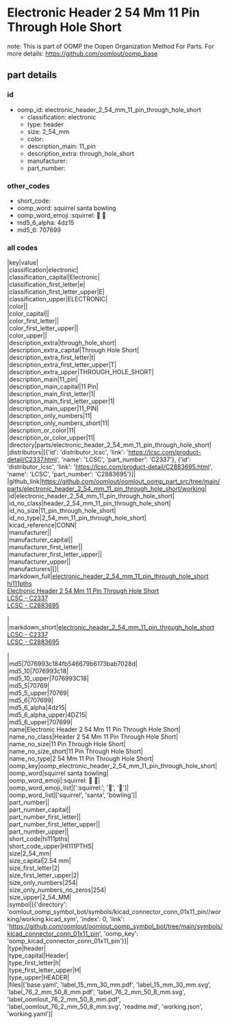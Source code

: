 # Electronic Header 2 54 Mm 11 Pin Through Hole Short  

note: This is part of OOMP the Oopen Organization Method For Parts. For more details: https://github.com/oomlout/oomp_base

##  part details





### id
* oomp_id: electronic_header_2_54_mm_11_pin_through_hole_short
  * classification: electronic
  * type: header
  * size: 2_54_mm
  * color: 
  * description_main: 11_pin
  * description_extra: through_hole_short
  * manufacturer: 
  * part_number: 

### other_codes
* short_code: 
* oomp_word: squirrel santa bowling
* oomp_word_emoji :squirrel: :santa: :bowling:
* md5_6_alpha: 4dz15
* md5_6: 707699

### all codes 
|key|value|  
|classification|electronic|  
|classification_capital|Electronic|  
|classification_first_letter|e|  
|classification_first_letter_upper|E|  
|classification_upper|ELECTRONIC|  
|color||  
|color_capital||  
|color_first_letter||  
|color_first_letter_upper||  
|color_upper||  
|description_extra|through_hole_short|  
|description_extra_capital|Through Hole Short|  
|description_extra_first_letter|t|  
|description_extra_first_letter_upper|T|  
|description_extra_upper|THROUGH_HOLE_SHORT|  
|description_main|11_pin|  
|description_main_capital|11 Pin|  
|description_main_first_letter|1|  
|description_main_first_letter_upper|1|  
|description_main_upper|11_PIN|  
|description_only_numbers|11|  
|description_only_numbers_short|11|  
|description_or_color|11|  
|description_or_color_upper|11|  
|directory|parts/electronic_header_2_54_mm_11_pin_through_hole_short|  
|distributors|[{'id': 'distributor_lcsc', 'link': 'https://lcsc.com/product-detail/C2337.html', 'name': 'LCSC', 'part_number': 'C2337'}, {'id': 'distributor_lcsc', 'link': 'https://lcsc.com/product-detail/C2883695.html', 'name': 'LCSC', 'part_number': 'C2883695'}]|  
|github_link|https://github.com/oomlout/oomlout_oomp_part_src/tree/main/parts/electronic_header_2_54_mm_11_pin_through_hole_short/working|  
|id|electronic_header_2_54_mm_11_pin_through_hole_short|  
|id_no_class|header_2_54_mm_11_pin_through_hole_short|  
|id_no_size|11_pin_through_hole_short|  
|id_no_type|2_54_mm_11_pin_through_hole_short|  
|kicad_reference|CONN|  
|manufacturer||  
|manufacturer_capital||  
|manufacturer_first_letter||  
|manufacturer_first_letter_upper||  
|manufacturer_upper||  
|manufacturers|[]|  
|markdown_full|[electronic_header_2_54_mm_11_pin_through_hole_short](https://github.com/oomlout/oomlout_oomp_part_src/tree/main/parts/electronic_header_2_54_mm_11_pin_through_hole_short/working)<br>[hi111pths](https://github.com/oomlout/oomlout_oomp_part_src/tree/main/parts/electronic_header_2_54_mm_11_pin_through_hole_short/working)<br>[Electronic Header 2 54 Mm 11 Pin Through Hole Short](https://github.com/oomlout/oomlout_oomp_part_src/tree/main/parts/electronic_header_2_54_mm_11_pin_through_hole_short/working)<br>[LCSC - C2337<br>](https://lcsc.com/product-detail/C2337.html)[LCSC - C2883695<br>](https://lcsc.com/product-detail/C2883695.html)<br>|  
|markdown_short|[electronic_header_2_54_mm_11_pin_through_hole_short](https://github.com/oomlout/oomlout_oomp_part_src/tree/main/parts/electronic_header_2_54_mm_11_pin_through_hole_short/working)<br>[LCSC - C2337<br>](https://lcsc.com/product-detail/C2337.html)[LCSC - C2883695<br>](https://lcsc.com/product-detail/C2883695.html)<br>|  
|md5|7076993c184fb546679b6173bab7028d|  
|md5_10|7076993c18|  
|md5_10_upper|7076993C18|  
|md5_5|70769|  
|md5_5_upper|70769|  
|md5_6|707699|  
|md5_6_alpha|4dz15|  
|md5_6_alpha_upper|4DZ15|  
|md5_6_upper|707699|  
|name|Electronic Header 2 54 Mm 11 Pin Through Hole Short|  
|name_no_class|Header 2 54 Mm 11 Pin Through Hole Short|  
|name_no_size|11 Pin Through Hole Short|  
|name_no_size_short|11 Pin Through Hole Short|  
|name_no_type|2 54 Mm 11 Pin Through Hole Short|  
|oomp_key|oomp_electronic_header_2_54_mm_11_pin_through_hole_short|  
|oomp_word|squirrel santa bowling|  
|oomp_word_emoji|:squirrel: :santa: :bowling:|  
|oomp_word_emoji_list|[':squirrel:', ':santa:', ':bowling:']|  
|oomp_word_list|['squirrel', 'santa', 'bowling']|  
|part_number||  
|part_number_capital||  
|part_number_first_letter||  
|part_number_first_letter_upper||  
|part_number_upper||  
|short_code|hi111pths|  
|short_code_upper|HI111PTHS|  
|size|2_54_mm|  
|size_capital|2.54 mm|  
|size_first_letter|2|  
|size_first_letter_upper|2|  
|size_only_numbers|254|  
|size_only_numbers_no_zeros|254|  
|size_upper|2_54_MM|  
|symbol|[{'directory': 'oomlout_oomp_symbol_bot/symbols/kicad_connector_conn_01x11_pin//working/working.kicad_sym', 'index': 0, 'link': 'https://github.com/oomlout/oomlout_oomp_symbol_bot/tree/main/symbols/kicad_connector_conn_01x11_pin', 'oomp_key': 'oomp_kicad_connector_conn_01x11_pin'}]|  
|type|header|  
|type_capital|Header|  
|type_first_letter|h|  
|type_first_letter_upper|H|  
|type_upper|HEADER|  
|files|['base.yaml', 'label_15_mm_30_mm.pdf', 'label_15_mm_30_mm.svg', 'label_76_2_mm_50_8_mm.pdf', 'label_76_2_mm_50_8_mm.svg', 'label_oomlout_76_2_mm_50_8_mm.pdf', 'label_oomlout_76_2_mm_50_8_mm.svg', 'readme.md', 'working.json', 'working.yaml']|  
